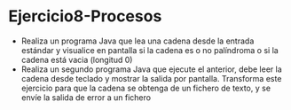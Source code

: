 # Ejercicio8-Procesos
- Realiza un programa Java que lea una cadena desde la entrada estándar y visualice en pantalla si la cadena es o no palíndroma o si la cadena está vacia (longitud 0)
- Realiza un segundo programa Java que ejecute el anterior, debe leer la cadena desde teclado y mostrar la salida por pantalla. Transforma este ejercicio para que la cadena se obtenga de un fichero de texto, y se envíe la salida de error a un fichero
